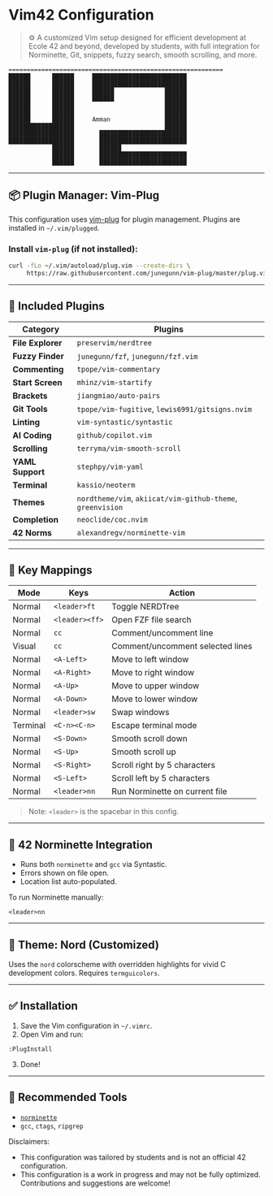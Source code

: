 
# Vim42 Configuration

> ⚙️  A customized Vim setup designed for efficient development at Ecole 42 and beyond, developed by students, with full integration for Norminette, Git, snippets, fuzzy search, smooth scrolling, and more.

```
===========================================================
██████      ██████     ██████████████████████████
██████      ██████     ██████████████████████████
██████      ██████     ██████              ██████
██████      ██████     ██████              ██████
██████      ██████                         ██████
██████      ██████                         ██████
██████      ██████     Amman               ██████
██████████████████                         ██████
██████████████████       ████████████████████████
██████████████████       ████████████████████████
            ██████       ██████
            ██████       ████████████████████████
            ██████       ████████████████████████
```

---

## 📦 Plugin Manager: Vim-Plug

This configuration uses [vim-plug](https://github.com/junegunn/vim-plug) for plugin management. Plugins are installed in `~/.vim/plugged`.

### Install `vim-plug` (if not installed):
```bash
curl -fLo ~/.vim/autoload/plug.vim --create-dirs \
     https://raw.githubusercontent.com/junegunn/vim-plug/master/plug.vim
```

---

## 🔌 Included Plugins

| Category          | Plugins |
|-------------------|---------|
| **File Explorer** | `preservim/nerdtree` |
| **Fuzzy Finder**  | `junegunn/fzf`, `junegunn/fzf.vim` |
| **Commenting**    | `tpope/vim-commentary` |
| **Start Screen**  | `mhinz/vim-startify` |
| **Brackets**      | `jiangmiao/auto-pairs` |
| **Git Tools**     | `tpope/vim-fugitive`, `lewis6991/gitsigns.nvim` |
| **Linting**       | `vim-syntastic/syntastic` |
| **AI Coding**     | `github/copilot.vim` |
| **Scrolling**     | `terryma/vim-smooth-scroll` |
| **YAML Support**  | `stephpy/vim-yaml` |
| **Terminal**      | `kassio/neoterm` |
| **Themes**        | `nordtheme/vim`, `akiicat/vim-github-theme`, `greenvision` |
| **Completion**    | `neoclide/coc.nvim` |
| **42 Norms**      | `alexandregv/norminette-vim` |

---

## 🧠 Key Mappings

| Mode | Keys                  | Action                                      |
|------|------------------------|---------------------------------------------|
| Normal | `<leader>ft`         | Toggle NERDTree                             |
| Normal | `<leader><ff>`        | Open FZF file search                        |
| Normal | `cc`                 | Comment/uncomment line                      |
| Visual | `cc`                | Comment/uncomment selected lines            |
| Normal | `<A-Left>`           | Move to left window                         |
| Normal | `<A-Right>`          | Move to right window                        |
| Normal | `<A-Up>`             | Move to upper window                        |
| Normal | `<A-Down>`           | Move to lower window                        |
| Normal | `<leader>sw`         | Swap windows                                |
| Terminal | `<C-n><C-n>`       | Escape terminal mode                        |
| Normal | `<S-Down>`           | Smooth scroll down                          |
| Normal | `<S-Up>`             | Smooth scroll up                            |
| Normal | `<S-Right>`          | Scroll right by 5 characters                |
| Normal | `<S-Left>`           | Scroll left by 5 characters                 |
| Normal | `<leader>nn`         | Run Norminette on current file              |

> Note: `<leader>` is the spacebar in this config.

---

## 🧪 42 Norminette Integration

- Runs both `norminette` and `gcc` via Syntastic.
- Errors shown on file open.
- Location list auto-populated.

To run Norminette manually:
```vim
<leader>nn
```

---

## 🎨 Theme: Nord (Customized)

Uses the `nord` colorscheme with overridden highlights for vivid C development colors. Requires `termguicolors`.

---

## ✅ Installation

1. Save the Vim configuration in `~/.vimrc`.
2. Open Vim and run:
```vim
:PlugInstall
```
3. Done!

---

## 🧰 Recommended Tools

- [`norminette`](https://github.com/42School/norminette)
- `gcc`, `ctags`, `ripgrep`

Disclaimers:
- This configuration was tailored by students and is not an official 42 configuration.
- This configuration is a work in progress and may not be fully optimized. Contributions and suggestions are welcome!
```
